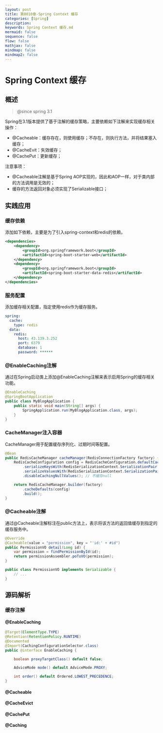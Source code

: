 ```yaml
---
layout: post
title: 第0010章-Spring Context 缓存
categories: [Spring]
description: 
keywords: Spring Context 缓存.md
mermaid: false
sequence: false
flow: false
mathjax: false
mindmap: false
mindmap2: false
---
```

# Spring Context 缓存

## 概述

> @since spring 3.1



Spring在3.1版本提供了基于注解的缓存策略，主要依赖如下注解来实现缓存相关操作：

- @Cacheable：缓存存在，则使用缓存；不存在，则执行方法，并将结果塞入缓存；
- @CacheEvit：失效缓存；
- @CachePut：更新缓存；



注意事项：

- @Cacheable注解是基于Spring AOP实现的，因此和AOP一样，对于类内部的方法调用是无效的；
- 缓存的方法返回对象必须实现了Serializable接口；



## 实践应用

### 缓存依赖

添加如下依赖，主要是为了引入spring-context和redis的依赖。

```xml
<dependencies>
    <dependency>
        <groupId>org.springframework.boot</groupId>
        <artifactId>spring-boot-starter-web</artifactId>
    </dependency>
    <dependency>
        <groupId>org.springframework.boot</groupId>
        <artifactId>spring-boot-starter-data-redis</artifactId>
    </dependency>
</dependencies>
```



### 服务配置

添加缓存相关配置，指定使用redis作为缓存服务。

```yaml
spring:  
  cache:
    type: redis
  data:
    redis:
      host: 43.139.3.252
      port: 6379
      database: 1
      password: ******
```



### @EnableCaching注解

通过在Spring启动类上添加@EnableCaching注解来表示启用Spring的缓存相关功能。

```java
@EnableCaching
@SpringBootApplication
public class MyBlogApplication {
    public static void main(String[] args) {
        SpringApplication.run(MyBlogApplication.class, args);
    }
}
```



### CacheManager注入容器

CacheManager用于配置缓存序列化、过期时间等配置。

```java
@Bean
public RedisCacheManager cacheManager(RedisConnectionFactory factory) {
    RedisCacheConfiguration config = RedisCacheConfiguration.defaultCacheConfig()
        .serializeKeysWith(RedisSerializationContext.SerializationPair.fromSerializer(new StringRedisSerializer()))
        .serializeValuesWith(RedisSerializationContext.SerializationPair.fromSerializer(new GenericJackson2JsonRedisSerializer()))
        .disableCachingNullValues(); // 不缓存null

    return RedisCacheManager.builder(factory)
        .cacheDefaults(config)
        .build();
}
```



### @Cacheable注解

通过@Cacheable注解标注在public方法上，表示将该方法的返回值缓存到指定的缓存服务中。

```java
@Override
@Cacheable(value = "permission", key = "'id:' + #id")
public PermissionVO detail(Long id) {
    var permission = findPermissionById(id);
    return permissionAssembler.poToVO(permission);
}
```



```java
public class PermissionVO implements Serializable {
    // ...
}
```



## 源码解析

### 缓存注解

#### @EnableCaching

```java
@Target(ElementType.TYPE)
@Retention(RetentionPolicy.RUNTIME)
@Documented
@Import(CachingConfigurationSelector.class)
public @interface EnableCaching {

	boolean proxyTargetClass() default false;

	AdviceMode mode() default AdviceMode.PROXY;

	int order() default Ordered.LOWEST_PRECEDENCE;
}
```



#### @Cacheable



#### @CacheEvict



#### @CachePut



#### @Caching